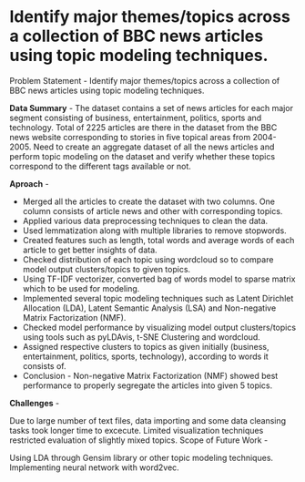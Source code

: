 # Identify major themes/topics across a collection of BBC news articles using topic modeling techniques.

Problem Statement - Identify major themes/topics across a collection of BBC news articles using topic modeling techniques.

<b>Data Summary</b> - The dataset contains a set of news articles for each major segment consisting of business, entertainment, politics, sports and technology. Total of 2225 articles are there in the dataset from the BBC news website corresponding to stories in five topical areas from 2004-2005. Need to create an aggregate dataset of all the news articles and perform topic modeling on the dataset and verify whether these topics correspond to the different tags available or not.

<b>Aproach</b> -
<ul>
  <li>Merged all the articles to create the dataset with two columns. One column consists of article news and other with corresponding topics.</li>
  <li>Applied various data preprocessing techniques to clean the data. </li>
  <li>Used lemmatization along with multiple libraries to remove stopwords.</li>
<li>Created features such as length, total words and average words of each article to get better insights of data.</li>
<li>Checked distribution of each topic using wordcloud so to compare model output clusters/topics to given topics.</li>
<li>Using TF-IDF vectorizer, converted bag of words model to sparse matrix which to be used for modeling.</li>
<li>Implemented several topic modeling techniques such as Latent Dirichlet Allocation (LDA), Latent Semantic Analysis (LSA) and Non-negative Matrix Factorization (NMF).</li>
<li>Checked model performance by visualizing model output clusters/topics using tools such as pyLDAvis, t-SNE Clustering and wordcloud.</li>
<li>Assigned respective clusters to topics as given initially (business, entertainment, politics, sports, technology), according to words it consists of.</li>
<li>Conclusion - Non-negative Matrix Factorization (NMF) showed best performance to properly segregate the articles into given 5 topics.</li>
</ul>
<b>Challenges</b> -

Due to large number of text files, data importing and some data cleansing tasks took longer time to excecute.
Limited visualization techniques restricted evaluation of slightly mixed topics.
Scope of Future Work -

Using LDA through Gensim library or other topic modeling techniques.
Implementing neural network with word2vec.
